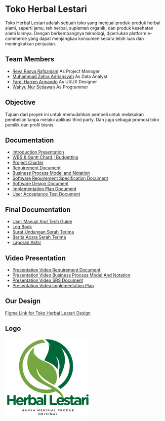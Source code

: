 
# Toko Herbal Lestari

Toko Herbal Lestari adalah sebuah toko yang menjual produk-produk herbal alami, seperti jamu, teh herbal, suplemen organik, dan produk kesehatan alami lainnya. Dengan berkembangnya teknologi, diperlukan platform e-commerce yang dapat menjangkau konsumen secara lebih luas dan meningkatkan penjualan.

## Team Members

- [Reva Rasya Rafsanjani](https://github.com/RevaRafsanjani) As Project Manager
- [Muhammad Zahra Adriansyah](https://github.com/adrianzhrn) As Data Analyst
- [Farel Harren Armando](https://github.com/batakz) As UI/UX Designer 
- [Wahyu Nur Setiawan](https://github.com/NurST) As Programmer

## Objective

Tujuan dari proyek ini untuk memudahkan pembeli untuk melakukan pembelian tanpa melalui aplikasi third party. Dan juga sebagai promosi toko pemilik dan profil bisnis

## Documentation

- [Introduction Presentation](https://www.canva.com/design/DAGTcOLyWrg/6CpQEj3TqlTssAk449tfsg/edit?utm_content=DAGTcOLyWrg&utm_campaign=designshare&utm_medium=link2&utm_source=sharebutton)
- [WBS & Gantt Chard | Budgetting](https://docs.google.com/spreadsheets/d/19aWfEERRbzb3XL-km_bl4ZNXAEJPMN_YvWIIWX38MFs/edit?usp=sharing)
- [Project Charter](https://docs.google.com/document/d/1VqmvCqXd6l5Bmo5qCBMiWBS3M3tQ_OXBx1FDrBiQ0jg/edit?usp=sharing)
- [Requirement Document](https://docs.google.com/document/d/1PNnkxIvMJqYBtjiu3B8N6Hn2rMRwig6Or5rr-Tc9170/edit?usp=sharing)
- [Business Process Model and Notation](https://drive.google.com/file/d/1iWRVp3H-4Tl62yvurts27mY7nzUVc-lW/view?usp=sharing)
- [Software Requirement Specification Document](https://docs.google.com/document/d/12uP5eH7eqc0zWUmXJedJ0Ux-DtGm1IzwOZAnEYCi_yk/edit?usp=sharing)
- [Software Design Document](https://docs.google.com/document/d/1mJSJUubt4ayYzP9hpW2Jd2pz7aT0CPDMR6vJ6zRyjBQ/edit?usp=sharing)
- [Implementation Plan Document](https://docs.google.com/document/d/1s_08wmAtmj8_9ZQkzmzZ_bYikXCsJ1N1lv-1-3DyCvQ/edit?usp=sharing)
- [User Acceptance Test Document](https://docs.google.com/spreadsheets/d/1I5Vz3rRaH8Z7y6XZrWJnVwvfoqkqHgSW3dJfVVlqWKM/edit?usp=sharing)

## Final Documentation

- [User Manual And Tech Guide](https://docs.google.com/document/d/1xuGDnXII4JOkOvpKYinNFk25P5JDchesmcFnm_Hp7-E/edit?usp=sharing)
- [Log Book](https://docs.google.com/spreadsheets/d/1wqH4IvDC5C0Fnj4x4etPYpi7XFT3Bv_N4c4v--uE1LY/edit?usp=sharing)
- [Surat Undangan Serah Terima](https://docs.google.com/document/d/11rLdRaDAiC9AmGx1L834phXg8rHxd25kjy4JpGGWpg8/edit?usp=sharing)
- [Berita Acara Serah Terima](https://docs.google.com/document/d/1wPz3FK7nmpro7dlLc2tNgtwJAZIH2CAp3sSNroAZgX8/edit?usp=sharing)
- [Laporan Akhir](https://docs.google.com/document/d/1p2hds4e0TwGrPKKVx_ACUFisfamkqgnezzHhuqSnD60/edit?usp=sharing)


## Video Presentation

- [Presentation Video Requirement Document](https://drive.google.com/file/d/1p9YTYOxUC2HvOHcu0iEZx-zYExRJ9QD6/view?usp=sharing)
- [Presentation Video Business Process Model And Notation](https://drive.google.com/file/d/1hbYI_s0lds9TIbznpWY74Dk_ugtB5aPL/view?usp=sharing)
- [Presentation Video SRS Document](https://drive.google.com/file/d/1zx2_NKocPo7ZRItd1dxyLnL1q78tAPqv/view?usp=sharing)
- [Presentation Video Implementation Plan](https://drive.google.com/file/d/1p7HRcjZj28ZAP1UUwC8_K7xSHfJ7lUog/view?usp=sharing)

## Our Design
[Figma Link for Toko Herbal Lestari Design](https://www.figma.com/design/yguZ3BHEUdkqOJEnNEq4Uy/Project-Toko-Herbal-yang-bener?node-id=0-1&t=vJRAxxdmSmKjp04t-1)

## Logo
![Logo](https://github.com/RevaRafsanjani/pengalaman-belajar/blob/0b8bbe9b9873530acdb3fc8f14a4ecb0d8423bd0/Logo%202.png)





